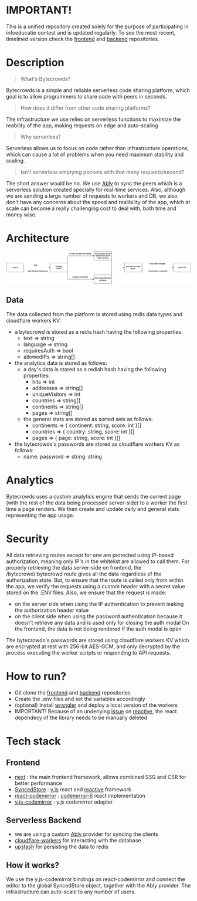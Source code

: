 # IMPORTANT!
This is a unified repository created solely for the purpose of participating in infoeducatie contest and is updated regularly. To see the most recent, timelined version check the [frontend](https://github.com/Bytecrowds/frontend) and [backend](https://github.com/Bytecrowds/backend) repositories.

# Description
> What's Bytecrowds?

Bytecrowds is a simple and reliable serverless code sharing platform, which goal is to allow programmers to share code with peers in seconds.

> How does it differ from other code sharing platforms?

The infrastructure we use relies on serverless functions to maximize the reability of the app, making requests on edge and auto-scaling

> Why serverless?

Serverless allows us to focus on code rather than infrastructure operations, which can cause a lot of problems when you need maximum stability and scaling.

> Isn't serverless emptying pockets with that many requests/second?

The short answer would be no. We use [Ably](https://ably.com/) to sync the peers which is a serverless solution created specially for real-time services.
Also, although we are sending a large number of requests to workers and DB, we also don't have any concerns about the speed and realibility of the app, which at scale can become a really challenging cost to deal with, both time and money wise.

# Architecture
![architecture](./assets/bytecrowds.drawio.png)

## Data
The data collected from the platform is stored using redis data types and cloudflare workers KV:
  * a bytecrowd is stored as a redis hash having the following properties:
    * text => string
    * language => string
    * requiresAuth => bool
    * allowedIPs => string[]
  * the analytics data is stored as follows: 
    * a day's data is stored as a redish hash having the following properties:
      * hits => int
      * addresses => string[]
      * uniqueVisitors => int
      * countries => string[]
      * continents => string[]
      * pages => string[]
    * the general stats are stored as sorted sets as follows:
      * continents => { continent: string, score: int }[]
      * countries => { country: string, score: int }[]
      * pages => { page: string, score: int }[]
  * the bytecrowds's passwords are stored as cloudflare workers KV as follows:
      * name: password => string: string

# Analytics
Bytecrowds uses a custom analytics engine that sends the current page (with the rest of the data being processed server-side) to a worker the first time a page renders. We then create and update daily and general stats representing the app usage.

# Security
All data retrieving routes except for one are protected using IP-based authorization, meaning only IP's in the whitelist are allowed to call them. For properly retrieving the data server-side on frontend, the /bytecrowd/:bytecrowd route gives all the data regardless of the authorization state. But, to ensure that the route is called only from within the app, we verify the requests using a custom header with a secret value stored on the .ENV files. Also, we ensure that the request is made:
   * on the server side when using the IP authentication to prevent leaking the authorization header value
   * on the client side when using the password authentication because it doesn't retrieve any data and is used only for closing the auth modal
On the frontend, the data is not being rendered if the auth modal is open

The bytecrowds's passwords are stored using cloudflare workers KV which are encrypted at rest with 256-bit AES-GCM, and only decrypted by the process executing the worker scripts or responding to API requests.


# How to run?
  - Git clone the [frontend](https://github.com/Bytecrowds/frontend) and [backend](https://github.com/Bytecrowds/backend) repositories
  - Create the .env files and set the variables accordingly
  - (optional) Install [wrangler](https://github.com/cloudflare/wrangler2) and deploy a local version of the workers
  - IMPORTANT! Because of an underlying [issue](https://github.com/YousefED/reactive/issues/8) on [reactive](https://github.com/YousefED/reactive), the react dependecy of the library needs to be manually deleted


# Tech stack

## Frontend
  * [next](https://nextjs.org/) : the main frontend framework, allows combined SSG and CSR for better performance
  * [SyncedStore](https://syncedstore.org/docs/) : [y.js](https://docs.yjs.dev/) react and [reactive](https://github.com/yousefed/reactive) framework
  * [react-codemirror](https://uiwjs.github.io/react-codemirror/) : [codemirror-6](https://codemirror.net/6/) react implementation
  * [y.js-codemirror](https://github.com/yjs/y-codemirror) : y.js codemirror adapter
  
## Serverless Backend
  * we are using a custom [Ably](https://ably.com/) provider for syncing the clients 
  * [cloudflare-workers](https://workers.cloudflare.com/) for interacting with the database 
  * [upstash](https://upstash.com/) for persisting the data to redis
  
##  How it works?
  We use the y.js-codemirror bindings on react-codemirror and connect the editor to the global SyncedStore object, together with the Ably provider. The infrastructure can auto-scale to any number of users.
  
